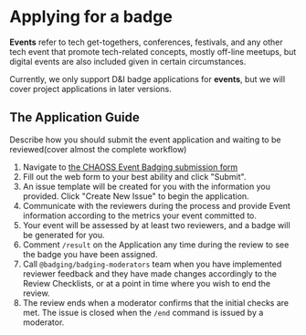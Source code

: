 # Applying for a badge

**Events** refer to tech get-togethers, conferences, festivals, and any other tech event that promote tech-related concepts, mostly off-line meetups, but digital events are also included given in certain circumstances.

Currently, we only support D&I badge applications for **events**, but we will cover project applications in later versions.

## The Application Guide

Describe how you should submit the event application and waiting to be reviewed\(cover almost the complete workflow\)

1. Navigate to [the CHAOSS Event Badging submission form](https://chaoss.community/diversity-and-inclusion-badging/)
2. Fill out the web form to your best ability and click "Submit".
3. An issue template will be created for you with the information you provided. Click "Create New Issue" to begin the application.
4. Communicate with the reviewers during the process and provide Event information according to the metrics your event committed to.
5. Your event will be assessed by at least two reviewers, and a badge will be generated for you.
6. Comment `/result` on the Application any time during the review to see the badge you have been assigned.
7. Call `@badging/badging-moderators` team when you have implemented reviewer feedback and they have made changes accordingly to the Review Checklists, or at a point in time where you wish to end the review.
8. The review ends when a moderator confirms that the initial checks are met. The issue is closed when the  `/end` command is issued by a moderator.

### 

